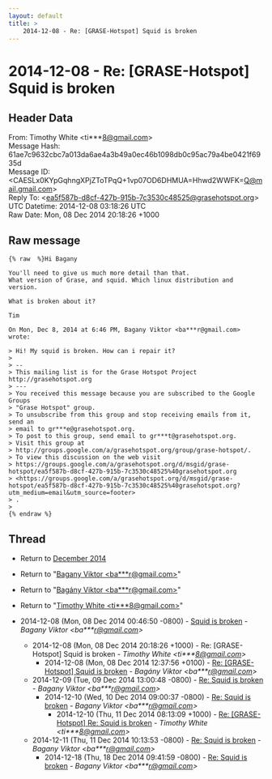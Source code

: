 ```yaml
---
layout: default
title: >
    2014-12-08 - Re: [GRASE-Hotspot] Squid is broken
---
```


# 2014-12-08 - Re: [GRASE-Hotspot] Squid is broken

## Header Data

From: Timothy White \<ti***8@gmail.com\><br>
Message Hash: 61ae7c9632cbc7a013da6ae4a3b49a0ec46b1098db0c95ac79a4be0421f6935d<br>
Message ID: \<CAESLx0KYpGqhngXPjZToTPqQ+1vp07OD6DHMUA=Hhwd2WWFK=Q@mail.gmail.com\><br>
Reply To: \<ea5f587b-d8cf-427b-915b-7c3530c48525@grasehotspot.org\><br>
UTC Datetime: 2014-12-08 03:18:26 UTC<br>
Raw Date: Mon, 08 Dec 2014 20:18:26 +1000<br>

## Raw message

```
{% raw  %}Hi Bagany

You'll need to give us much more detail than that.
What version of Grase, and squid. Which linux distribution and version.

What is broken about it?

Tim

On Mon, Dec 8, 2014 at 6:46 PM, Bagany Viktor <ba***r@gmail.com>
wrote:

> Hi! My squid is broken. How can i repair it?
>
> --
> This mailing list is for the Grase Hotspot Project http://grasehotspot.org
> ---
> You received this message because you are subscribed to the Google Groups
> "Grase Hotspot" group.
> To unsubscribe from this group and stop receiving emails from it, send an
> email to gr***e@grasehotspot.org.
> To post to this group, send email to gr***t@grasehotspot.org.
> Visit this group at
> http://groups.google.com/a/grasehotspot.org/group/grase-hotspot/.
> To view this discussion on the web visit
> https://groups.google.com/a/grasehotspot.org/d/msgid/grase-hotspot/ea5f587b-d8cf-427b-915b-7c3530c48525%40grasehotspot.org
> <https://groups.google.com/a/grasehotspot.org/d/msgid/grase-hotspot/ea5f587b-d8cf-427b-915b-7c3530c48525%40grasehotspot.org?utm_medium=email&utm_source=footer>
> .
>
{% endraw %}
```

## Thread

+ Return to [December 2014](/archive/2014/12)

+ Return to "[Bagany Viktor <ba***r<span>@</span>gmail.com>](/authors/ba___r_at_gmail_com)"
+ Return to "[Bagány Viktor <ba***r<span>@</span>gmail.com>](/authors/ba___r_at_gmail_com)"
+ Return to "[Timothy White <ti***8<span>@</span>gmail.com>](/authors/ti___8_at_gmail_com)"

+ 2014-12-08 (Mon, 08 Dec 2014 00:46:50 -0800) - [Squid is broken](/archive/2014/12/2741f52b772d2c0825af2bda1e6676e2e83cbf85d3407a06a7ed7a838dd7b954) - _Bagany Viktor \<ba***r@gmail.com\>_
  + 2014-12-08 (Mon, 08 Dec 2014 20:18:26 +1000) - Re: [GRASE-Hotspot] Squid is broken - _Timothy White \<ti***8@gmail.com\>_
    + 2014-12-08 (Mon, 08 Dec 2014 12:37:56 +0100) - [Re: [GRASE-Hotspot] Squid is broken](/archive/2014/12/5bc8bab763d02f5f1f789de2d988c3456931ab07a1e433de6d3704fc6d6a28f3) - _Bagány Viktor \<ba***r@gmail.com\>_
  + 2014-12-09 (Tue, 09 Dec 2014 13:00:48 -0800) - [Re: Squid is broken](/archive/2014/12/898e9a40cf38907ac4e0e5656102fbbb19c6575c08a9ba70dda448b4b331ab71) - _Bagany Viktor \<ba***r@gmail.com\>_
    + 2014-12-10 (Wed, 10 Dec 2014 09:00:37 -0800) - [Re: Squid is broken](/archive/2014/12/1667bcb6f82b4d2c17befcb068e96fabaff000647e1cc1f54b92b30a1ed5528e) - _Bagany Viktor \<ba***r@gmail.com\>_
      + 2014-12-10 (Thu, 11 Dec 2014 08:13:09 +1000) - [Re: [GRASE-Hotspot] Re: Squid is broken](/archive/2014/12/1ca8c65a38545ceb8213c7d9df7e36e9697b3b977ca7c7665cf3e05fb53c2912) - _Timothy White \<ti***8@gmail.com\>_
  + 2014-12-11 (Thu, 11 Dec 2014 10:13:53 -0800) - [Re: Squid is broken](/archive/2014/12/7532c435097bfdb0f8c307132c77a8711d78da2f24099a2d058f6112c48ef9f1) - _Bagany Viktor \<ba***r@gmail.com\>_
    + 2014-12-18 (Thu, 18 Dec 2014 09:41:59 -0800) - [Re: Squid is broken](/archive/2014/12/46cc4e443270f095d54a962b01a16456953780b6509e417ef677be5ff73f617c) - _Bagany Viktor \<ba***r@gmail.com\>_

